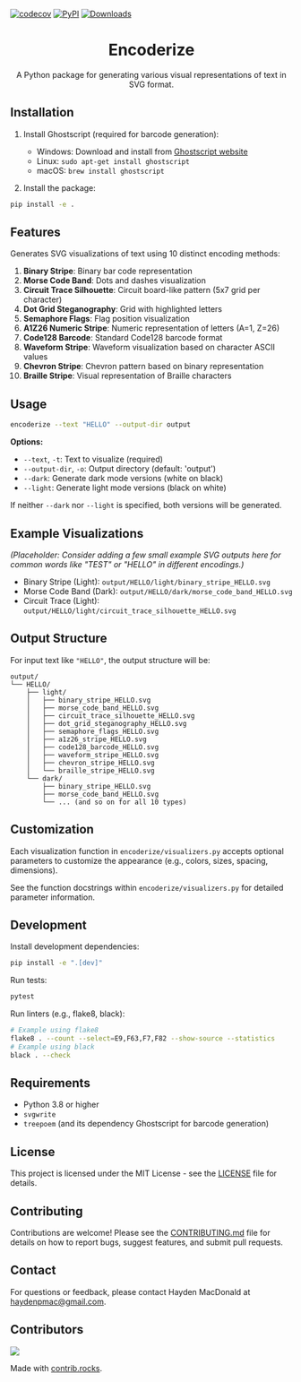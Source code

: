 
[![codecov](https://codecov.io/gh/DrWheelicus/encoderize/graph/badge.svg?token=QPQMGU1G01)](https://codecov.io/gh/DrWheelicus/encoderize) [![PyPI](https://badge.fury.io/py/encoderize.svg)](https://badge.fury.io/py/encoderize) [![Downloads](https://pepy.tech/badge/encoderize)](https://pepy.tech/project/encoderize)

<h1 align="center">
Encoderize
</h1>

<p align="center">
A Python package for generating various visual representations of text in SVG format.
</p>

## Installation

1. Install Ghostscript (required for barcode generation):
   - Windows: Download and install from [Ghostscript website](https://www.ghostscript.com/releases/gsdnld.html)
   - Linux: `sudo apt-get install ghostscript`
   - macOS: `brew install ghostscript`

2. Install the package:
```bash
pip install -e .
```

## Features

Generates SVG visualizations of text using 10 distinct encoding methods:

1. **Binary Stripe**: Binary bar code representation
2. **Morse Code Band**: Dots and dashes visualization
3. **Circuit Trace Silhouette**: Circuit board-like pattern (5x7 grid per character)
4. **Dot Grid Steganography**: Grid with highlighted letters
5. **Semaphore Flags**: Flag position visualization
6. **A1Z26 Numeric Stripe**: Numeric representation of letters (A=1, Z=26)
7. **Code128 Barcode**: Standard Code128 barcode format
8. **Waveform Stripe**: Waveform visualization based on character ASCII values
9. **Chevron Stripe**: Chevron pattern based on binary representation
10. **Braille Stripe**: Visual representation of Braille characters

## Usage

```bash
encoderize --text "HELLO" --output-dir output
```

**Options:**

* `--text`, `-t`: Text to visualize (required)
* `--output-dir`, `-o`: Output directory (default: 'output')
* `--dark`: Generate dark mode versions (white on black)
* `--light`: Generate light mode versions (black on white)

If neither `--dark` nor `--light` is specified, both versions will be generated.

## Example Visualizations

*(Placeholder: Consider adding a few small example SVG outputs here for common words like "TEST" or "HELLO" in different encodings.)*

* Binary Stripe (Light): `output/HELLO/light/binary_stripe_HELLO.svg`
* Morse Code Band (Dark): `output/HELLO/dark/morse_code_band_HELLO.svg`
* Circuit Trace (Light): `output/HELLO/light/circuit_trace_silhouette_HELLO.svg`

## Output Structure

For input text like `"HELLO"`, the output structure will be:

```
output/
└── HELLO/
    ├── light/
    │   ├── binary_stripe_HELLO.svg
    │   ├── morse_code_band_HELLO.svg
    │   ├── circuit_trace_silhouette_HELLO.svg
    │   ├── dot_grid_steganography_HELLO.svg
    │   ├── semaphore_flags_HELLO.svg
    │   ├── a1z26_stripe_HELLO.svg
    │   ├── code128_barcode_HELLO.svg
    │   ├── waveform_stripe_HELLO.svg
    │   ├── chevron_stripe_HELLO.svg
    │   └── braille_stripe_HELLO.svg
    └── dark/
        ├── binary_stripe_HELLO.svg
        ├── morse_code_band_HELLO.svg
        └── ... (and so on for all 10 types)
```

## Customization

Each visualization function in `encoderize/visualizers.py` accepts optional parameters to customize the appearance (e.g., colors, sizes, spacing, dimensions).

See the function docstrings within `encoderize/visualizers.py` for detailed parameter information.

## Development

Install development dependencies:
```bash
pip install -e ".[dev]"
```

Run tests:
```bash
pytest
```

Run linters (e.g., flake8, black):
```bash
# Example using flake8
flake8 . --count --select=E9,F63,F7,F82 --show-source --statistics
# Example using black
black . --check
```

## Requirements

* Python 3.8 or higher
* `svgwrite`
* `treepoem` (and its dependency Ghostscript for barcode generation)

## License

This project is licensed under the MIT License - see the [LICENSE](LICENSE) file for details.

## Contributing

Contributions are welcome! Please see the [CONTRIBUTING.md](CONTRIBUTING.md) file for details on how to report bugs, suggest features, and submit pull requests.

## Contact

For questions or feedback, please contact Hayden MacDonald at [haydenpmac@gmail.com](mailto:haydenpmac@gmail.com).

## Contributors

<a href="https://github.com/DrWheelicus/encoderize/graphs/contributors">
  <img src="https://contrib.rocks/image?repo=DrWheelicus/encoderize" />
</a>

Made with [contrib.rocks](https://contrib.rocks).
